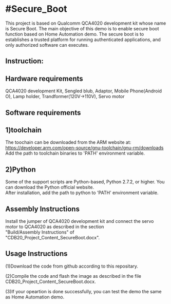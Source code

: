 #Secure_Boot
=====================================================================
This project is based on Qualcomm QCA4020 development kit whose name is Secure Boot. The main objective of this demo is to enable secure boot function based on Home Automation demo. The secure boot is to establishes a trusted platform for running authenticated applications, and only authorized software can executes.


Instruction:
----------------------

Hardware requirements
--------------
QCA4020 development Kit, Sengled blub, Adaptor, Mobile Phone(Android O), Lamp holder, Trandformer(120V->110V), Servo motor

Software requirements
--------  
1)toolchain
--
The toochain can be downloaded from the ARM website at:  
https://developer.arm.com/open-source/gnu-toolchain/gnu-rm/downloads   
Add the path to toolchain binaries to 'PATH' environment variable.  
	  
2)Python
--
Some of the support scripts are Python-based, Python 2.7.2, or higher. You can download the Python official website.  
After installation, add the path to python to 'PATH' environment variable.  

Assembly Instructions
-----------------------------------------------------------------------------
Install the jumper of QCA4020 development kit and connect the servo motor to QCA4020 as described in the section  
"Build/Assembly Instructions" of "CDB20_Project_Content_SecureBoot.docx".

Usage Instructions
--------------------------
(1)Download the code from github according to this repositary.  

(2)Compile the code and flash the image as described in the file CDB20_Project_Content_SecureBoot.docx. 

(3)If your opeartion is done successfully, you can test the demo the same as Home Automation demo.  
